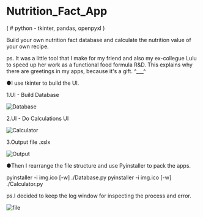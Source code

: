 # Nutrition_Fact_App 
( # python - tkinter, pandas, openpyxl )

Build your own  nutrition fact database and calculate the nutrition value of your own recipe.

ps. It was a little tool that I make for my friend and also my ex-collegue Lulu to speed up her work as a functional food formula R&D. This explains why there are greetings in my apps, because it's a gift. ^___^

●I use tkinter to build the UI.

1.UI - Build Database 

![Database](https://user-images.githubusercontent.com/69572417/126296579-735ba5b8-5af0-4b22-a1a9-15d77641be4b.PNG)

2.UI - Do Calculations UI

![Calculator](https://user-images.githubusercontent.com/69572417/126296863-427830fc-32dc-456f-99e4-92369386af34.PNG)

3.Output file .xslx 

![Output](https://user-images.githubusercontent.com/69572417/126304959-de4fe968-c3f8-46a2-88a6-f6778504e817.PNG)

●Then I rearrange the file structure and use Pyinstaller to pack the apps.

pyinstaller -i img.ico  [-w] ./Database.py
pyinstaller -i img.ico  [-w] ./Calculator.py

ps.I decided to keep the log window for inspecting the process and error.

![file](https://user-images.githubusercontent.com/69572417/126459719-5b0544a3-352f-4aac-b51e-17496b10461a.PNG)
